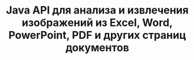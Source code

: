 ---
############################# Static ############################
layout: "auto-gen-gist"
draft: false
path: "ru/parser/java/extract/image/ppt/"
otherformats: DOC DOT DOCX DOCM DOTX DOTM TXT ODT OTT RTF PDF XHTML MHTML MD XML EPUB FB2 CHM XLS XLT XLSX XLSM XLSB XLTX XLTM ODS CSV OTS XLA XLAM PPTX  PPS POT PPSX PPTM POTX PPSM ODP OTP PST OST EML EMLX MSG ONE 

############################# Head ############################
head_title: "Как извлечь изображения из Excel, Word, PDF и других документов с помощью Java?"
head_description: "GroupDocs.Parser Java API позволяет разработчикам программного обеспечения анализировать и извлекать изображения из документов PDF, DOC, DOCX, PPT, PPTX, XLS, XLSX, области страницы и электронных писем внутри приложений Java."

############################# Header ############################
title: "Java API для анализа и извлечения изображений из Excel, Word, PowerPoint, PDF и других страниц документов"
description: "GroupDocs.Parser Java API позволяет программистам извлекать изображения из документов PDF, DOC, DOCX, PPT, PPTX, EML, MSG, XLS, XLSX, CSV, ODT, RTF и EPUB или страниц документа внутри приложений Java."

######################### Download Button #######################
button:
    enable: true

############################# About ############################
about:
    enable: true
    title: "Узнайте, как извлекать изображения из документов или определенной страницы с помощью Java API?"
    content: |
       Изображение стоит тысячи слов, и его нельзя игнорировать в современном визуальном мире при создании привлекательного контента. Изображения могут быть отличным источником информации, а также привлекать внимание пользователя. Часто требуется получить изображения из документов, журналов или презентаций и использовать их в другом месте. GroupDocs.Parser для Java — это мощный API, который помогает разработчикам программного обеспечения и программистам создавать решения для анализа и извлечения изображений или другой информации из многочисленных типов документов. Он также поддерживает сохранение изображений в форматах PNG, JPEG, WebP, GIF, BMP и других. API включает поддержку некоторых популярных форматов документов, таких как PDF, форматы Microsoft Office: Word (DOC, DOCX), PowerPoint (PPT, PPTX), Excel (XLS, XLSX), форматы LibreOffice, электронные письма, электронные книги и многие другие. . Он также включает поддержку некоторых расширенных функций, связанных с анализом документов, извлечением простого и структурированного текста, поиском текста по ключевым словам, извлечением метаданных или изображений, контейнеров, а также вложений и многим другим.

############################# content ############################
steps:
    enable: true
    block:
    - title_left: "Как извлечь изображения из документов PPT"
      content_left: |
       В GroupDocs.Parser Java включены функции для извлечения изображений из документов PPT. В следующем примере кода Java показано, как можно легко извлечь изображения из документа PPT.

      title_right: "Получить изображения из документов через Java"
      content_right: |
        * Создайте экземпляр [Parser](https://apireference.groupdocs.com/parser/java/com.groupdocs.parser/Parser) 
        * Проверьте, поддерживает ли документ извлечение изображений
        * Вызов метода [getImages()](https://apireference.groupdocs.com/parser/java/com.groupdocs.parser/Parser#getImages()) извлекает все изображения из всего документа.
        * Извлечь все изображения из документа
        * Перебирать изображения и печатать тип изображения

      gisthash: "b13e690d2593f92081abd99948363e06"
      gistfile: "extract_images_form_documents.java"

    - title_left: "Извлечение изображений со страницы документов PPT"
      content_left: |
       Java API GroupDocs.Parser позволяет разработчикам программного обеспечения извлекать изображения из документов PPT с помощью пары строк кода. В приведенном ниже коде Java показано извлечение изображений из документа PPT. 

      title_right: "Как извлечь изображения файлов через Java"
      content_right: |
        * Создайте экземпляр [Parser](https://apireference.groupdocs.com/parser/java/com.groupdocs.parser/Parser) 
        * Проверьте, поддерживает ли документ извлечение изображений
        * Получите информацию о документе, вызвав метод [getDocumentInfo](https://apireference.groupdocs.com/parser/java/com.groupdocs.parser/Parser#getDocumentInfo()).
        * Проверить документ на наличие страниц
        * Перебирать страницы и печатать номер страницы
        * Вызов метода [getImages()](https://apireference.groupdocs.com/parser/java/com.groupdocs.parser/Parser#getImages()) извлекает все изображения из всего документа.
        * Перебирать изображения и печатать тип изображения
     
      gisthash: "68450336a57c5d8df06b4ef1ea69b29f"
      gistfile: "extract_images_form_documents_page.java"
      
    - title_left: "Как извлечь изображения из области страницы документов PPT"
      content_left: |
       Java API GroupDocs.Parser обеспечивает полную поддержку извлечения из страницы документа PPT. Следующий код Java демонстрирует, как программисты могут извлекать изображения из области страницы документа PPT в своих собственных приложениях Java.

      title_right: "Извлекать изображения с помощью Java?"
      content_right: |
        * Создайте экземпляр [Parser](https://apireference.groupdocs.com/parser/java/com.groupdocs.parser/Parser)  
        * Создайте параметры, которые используются для извлечения изображений
        * Проверьте документ на поддержку извлечения изображений
        * Вызовите метод [getImages()](https://apireference.groupdocs.com/parser/java/com.groupdocs.parser/Parser#getImages()) для извлечения изображений из верхнего левого угла страницы.
        * Перебирать изображения и распечатывать URL-адрес изображений
     
      gisthash: "40143a56569ae88e7e7c972ccca041b5"
      gistfile: "extract_images_form_documents_page_area.java"

    - title_left: "Как извлечь изображения в файл через Java API"
      content_left: |
       Java API GroupDocs.Parser позволяет извлекать изображения из документа PPT и сохранять содержимое изображения в файл. Следующий код Java демонстрирует, как программисты могут извлекать изображения из файла по своему выбору в своих собственных приложениях Java.

      title_right: "Извлечение изображений из документа в файл"
      content_right: |
        * Создайте экземпляр [Parser](https://apireference.groupdocs.com/parser/java/com.groupdocs.parser/Parser) 
        * Проверить документ на поддержку извлечения изображений
        * Вызов метода [getImages()](https://apireference.groupdocs.com/parser/java/com.groupdocs.parser/Parser#getImages()) для извлечения изображений из верхнего левого угла страницы.
        * Создайте параметры для сохранения изображения в поддерживаемом формате файла
        * Перебирать изображения и распечатывать URL-адрес изображений
     
      gisthash: "6faeafc93e4412265b7439209828950b"
      gistfile: "images_saving_to_files.java"

    - title_left: "Системные Требования"
      content_left: |
        GroupDocs.Parser для Java поддерживается на всех основных платформах и операционных системах. Он может создавать документы в Microsoft Word, Excel, PowerPoint, Outlook, OpenOffice и более 50 других форматах. Для получения полного руководства по системным требованиям, пожалуйста, посетите системные требования перед выполнением приведенного ниже кода. Убедитесь, что в вашей системе установлены следующие предварительные требования:
        * Операционные системы: Microsoft Windows, Linux, MacOS
        * Поддержка версий Java: J2SE 7.0 (1.7), J2SE 8.0 (1.8) или выше
        * Получите последнюю версию Java API GroupDocs.Parser из GroupDocs [репозитория](https://repository.groupdocs.com/webapp/#/artifacts/browse/tree/General/repo/com/groupdocs/groupdocs-parser)
        
      title_right: "Зачем использовать GroupDocs.Parser"
      content_right: |
        * Извлечение простого текста из любого из поддерживаемых документов.
        * Поддержка извлечения оглавления
        * Извлечение форматированного текста, метаданных, изображений, контейнеров и вложений.
        * Парсинг документов по пользовательским шаблонам.
        * Поиск текста с использованием ключевого слова или регулярного выражения.
        * Поддержка извлечения структурированного текста
        * Извлечение оглавления для некоторых поддерживаемых форматов документов.
        * Анализировать данные формы из PDF-документов.

demos:
    enable: true
        

more_formats:
    enable: true


back_to_top:
    enable: true
---